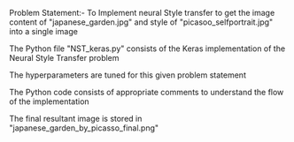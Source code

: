 Problem Statement:- To Implement neural Style transfer to get the image content of "japanese_garden.jpg" and style of "picasoo_selfportrait.jpg" into a single image 

The Python file "NST_keras.py" consists of the Keras implementation of the Neural Style Transfer problem

The hyperparameters are tuned for this given problem statement

The Python code consists of appropriate comments to understand the flow of the implementation

The final resultant image is stored in "japanese_garden_by_picasso_final.png"
